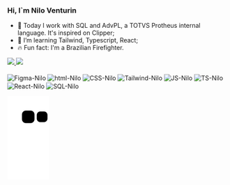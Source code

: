 ### Hi, I`m Nilo Venturin

- 🔭 Today I work with SQL and AdvPL, a TOTVS Protheus internal language. It's inspired on Clipper;
- 🌱 I’m learning Tailwind, Typescript, React;
- 🔥 Fun fact: I'm a Brazilian Firefighter.


<div>
  <a href="https://www.github.com/dev-nilo">
    <img height="180em" src="https://github-readme-stats.vercel.app/api?username=dev-nilo&show_icons=true&theme=dark&include_all_commits=true&count_private=true" />
    <img height="180em" src="https://github-readme-stats.vercel.app/api/top-langs/?username=dev-nilo&layout=compact&langs_count=16&theme=dark" />
  </a>
</div>
<br>
<div style="display: inline-block">
  <img align="center" alt="Figma-Nilo" height="30" width="40" src="https://cdn.jsdelivr.net/gh/devicons/devicon/icons/figma/figma-original.svg" />
  <img align="center" alt="html-Nilo" height="30" width="40" src="https://cdn.jsdelivr.net/gh/devicons/devicon/icons/html5/html5-original.svg" />
  <img align="center" alt="CSS-Nilo" height="30" width="40" src="https://cdn.jsdelivr.net/gh/devicons/devicon/icons/css3/css3-original.svg" />
  <img align="center" alt="Tailwind-Nilo" height="30" width="40" src="https://cdn.jsdelivr.net/gh/devicons/devicon/icons/tailwindcss/tailwindcss-plain.svg" />
  <img align="center" alt="JS-Nilo" height="30" width="40" src="https://cdn.jsdelivr.net/gh/devicons/devicon/icons/javascript/javascript-plain.svg" />
  <img align="center" alt="TS-Nilo" height="30" width="40" src="https://cdn.jsdelivr.net/gh/devicons/devicon/icons/typescript/typescript-plain.svg" />
  <img align="center" alt="React-Nilo" height="30" width="40" src="https://cdn.jsdelivr.net/gh/devicons/devicon/icons/react/react-original.svg" />
  <img align="center" alt="SQL-Nilo" height="30" width="40" src="https://cdn.jsdelivr.net/gh/devicons/devicon/icons/mysql/mysql-original.svg" />          
</div>

![snake gif](https://github.com/dev-nilo/dev-nilo/blob/output/github-contribution-grid-snake.svg)
